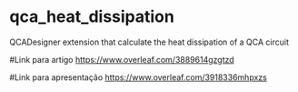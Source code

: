 # qca_heat_dissipation
QCADesigner extension that calculate the heat dissipation of a QCA circuit

#Link para artigo
https://www.overleaf.com/3889614gzgtzd

#Link para apresentação
https://www.overleaf.com/3918336mhpxzs
